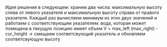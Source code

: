 Идея решения в следующем: храним два числа: максимальную высоту слева от левого указателя и максимальную высоту справа от правого указателя. Каждый раз вычисляем минимум из этих двух значений и работаем с соответствующим указателем: вода, которая может помещена в текущую позицию имеет объем V = max_left (max_right) - cur_height -> смещаем соответсвующий указатель и обновляем соответсвующую высоту
